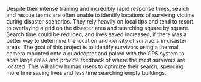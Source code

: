 Despite their intense training and incredibly rapid response times, search and rescue teams are often unable to identify locations of surviving victims during disaster scenarios. They rely heavily on local tips and tend to resort to overlaying a grid on the disaster area and searching square by square. Search time could be reduced, and lives saved increased, if there was a better way to determine the location and density of survivors in disaster areas. The goal of this project is to identify survivors using a thermal camera mounted onto a quadcopter and paired with the GPS system to scan large areas and provide feedback of where the most survivors are located. This will allow human users to optimize their search, spending more time saving lives and less time searching empty buildings.  